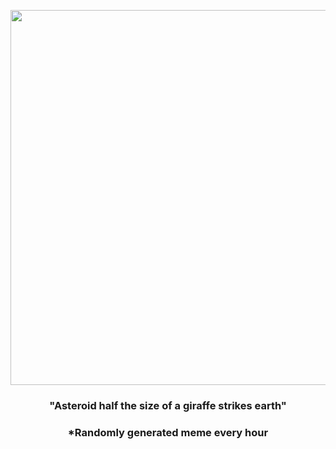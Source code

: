 <p align="center">
        <img src="https://i.redd.it/os19hzoktqn81.gif" width="600" height="600">
        </p>
        <h3 align="center">"Asteroid half the size of a giraffe strikes earth"</h3>
        <h3 align="center">*Randomly generated meme every hour</h3>
    